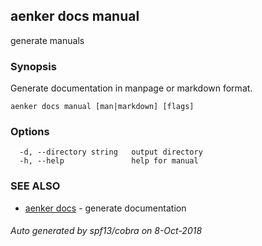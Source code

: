 ## aenker docs manual

generate manuals

### Synopsis

Generate documentation in manpage or markdown format.

```
aenker docs manual [man|markdown] [flags]
```

### Options

```
  -d, --directory string   output directory
  -h, --help               help for manual
```

### SEE ALSO

* [aenker docs](aenker_docs.md)	 - generate documentation

###### Auto generated by spf13/cobra on 8-Oct-2018
